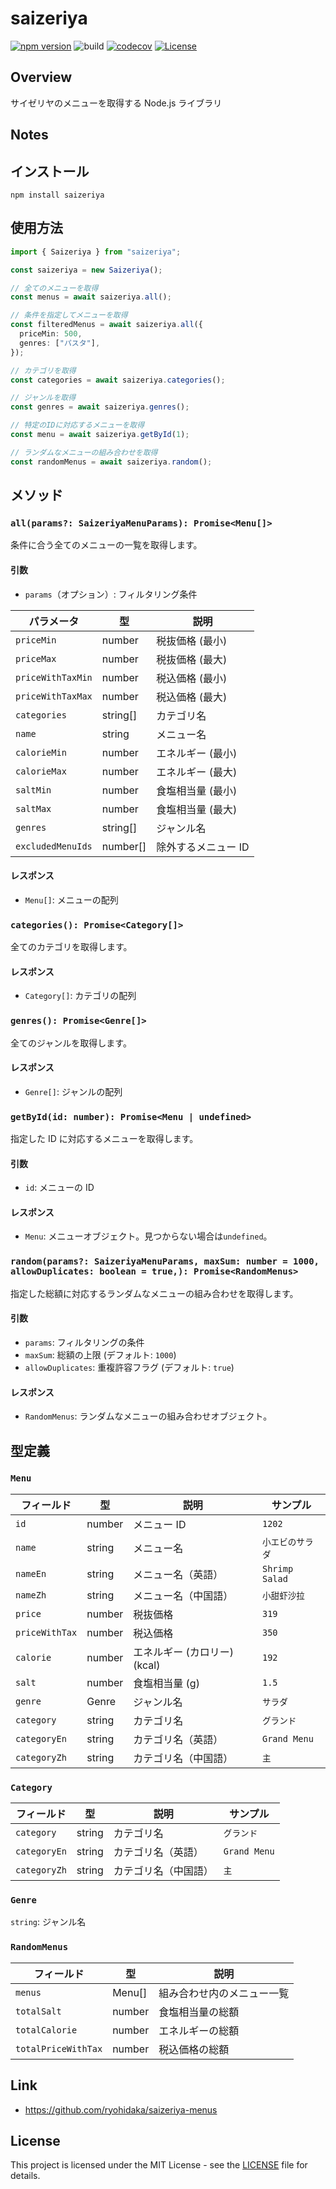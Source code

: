# saizeriya

[![npm version](https://badge.fury.io/js/saizeriya.svg)](https://badge.fury.io/js/saizeriya)
![build](https://github.com/ryohidaka/saizeriya/workflows/Build/badge.svg)
[![codecov](https://codecov.io/gh/ryohidaka/saizeriya/graph/badge.svg?token=RHP9TB2F51)](https://codecov.io/gh/ryohidaka/saizeriya)
[![License](https://img.shields.io/badge/license-MIT-blue.svg)](https://opensource.org/licenses/MIT)

## Overview

サイゼリヤのメニューを取得する Node.js ライブラリ

## Notes

## インストール

```shell
npm install saizeriya
```

## 使用方法

```ts
import { Saizeriya } from "saizeriya";

const saizeriya = new Saizeriya();

// 全てのメニューを取得
const menus = await saizeriya.all();

// 条件を指定してメニューを取得
const filteredMenus = await saizeriya.all({
  priceMin: 500,
  genres: ["パスタ"],
});

// カテゴリを取得
const categories = await saizeriya.categories();

// ジャンルを取得
const genres = await saizeriya.genres();

// 特定のIDに対応するメニューを取得
const menu = await saizeriya.getById(1);

// ランダムなメニューの組み合わせを取得
const randomMenus = await saizeriya.random();
```

## メソッド

### `all(params?: SaizeriyaMenuParams): Promise<Menu[]>`

条件に合う全てのメニューの一覧を取得します。

#### 引数

- `params`（オプション）: フィルタリング条件

| パラメータ        | 型       | 説明                |
| ----------------- | -------- | ------------------- |
| `priceMin`        | number   | 税抜価格 (最小)     |
| `priceMax`        | number   | 税抜価格 (最大)     |
| `priceWithTaxMin` | number   | 税込価格 (最小)     |
| `priceWithTaxMax` | number   | 税込価格 (最大)     |
| `categories`      | string[] | カテゴリ名          |
| `name`            | string   | メニュー名          |
| `calorieMin`      | number   | エネルギー (最小)   |
| `calorieMax`      | number   | エネルギー (最大)   |
| `saltMin`         | number   | 食塩相当量 (最小)   |
| `saltMax`         | number   | 食塩相当量 (最大)   |
| `genres`          | string[] | ジャンル名          |
| `excludedMenuIds` | number[] | 除外するメニュー ID |

#### レスポンス

- `Menu[]`: メニューの配列

### `categories(): Promise<Category[]>`

全てのカテゴリを取得します。

#### レスポンス

- `Category[]`: カテゴリの配列

### `genres(): Promise<Genre[]>`

全てのジャンルを取得します。

#### レスポンス

- `Genre[]`: ジャンルの配列

### `getById(id: number): Promise<Menu | undefined>`

指定した ID に対応するメニューを取得します。

#### 引数

- `id`: メニューの ID

#### レスポンス

- `Menu`: メニューオブジェクト。見つからない場合は`undefined`。

### `random(params?: SaizeriyaMenuParams, maxSum: number = 1000, allowDuplicates: boolean = true,): Promise<RandomMenus> `

指定した総額に対応するランダムなメニューの組み合わせを取得します。

#### 引数

- `params`: フィルタリングの条件
- `maxSum`: 総額の上限 (デフォルト: `1000`)
- `allowDuplicates`: 重複許容フラグ (デフォルト: `true`)

#### レスポンス

- `RandomMenus`: ランダムなメニューの組み合わせオブジェクト。

## 型定義

### `Menu`

| フィールド     | 型     | 説明                         | サンプル         |
| -------------- | ------ | ---------------------------- | ---------------- |
| `id`           | number | メニュー ID                  | `1202`           |
| `name`         | string | メニュー名                   | `小エビのサラダ` |
| `nameEn`       | string | メニュー名（英語）           | `Shrimp Salad`   |
| `nameZh`       | string | メニュー名（中国語）         | `小甜虾沙拉`     |
| `price`        | number | 税抜価格                     | `319`            |
| `priceWithTax` | number | 税込価格                     | `350`            |
| `calorie`      | number | エネルギー (カロリー) (kcal) | `192`            |
| `salt`         | number | 食塩相当量 (g)               | `1.5`            |
| `genre`        | Genre  | ジャンル名                   | `サラダ`         |
| `category`     | string | カテゴリ名                   | `グランド`       |
| `categoryEn`   | string | カテゴリ名（英語）           | `Grand Menu`     |
| `categoryZh`   | string | カテゴリ名（中国語）         | `主`             |

### `Category`

| フィールド   | 型     | 説明                 | サンプル     |
| ------------ | ------ | -------------------- | ------------ |
| `category`   | string | カテゴリ名           | `グランド`   |
| `categoryEn` | string | カテゴリ名（英語）   | `Grand Menu` |
| `categoryZh` | string | カテゴリ名（中国語） | `主`         |

### `Genre`

`string`: ジャンル名

### `RandomMenus`

| フィールド          | 型     | 説明                       |
| ------------------- | ------ | -------------------------- |
| `menus`             | Menu[] | 組み合わせ内のメニュー一覧 |
| `totalSalt`         | number | 食塩相当量の総額           |
| `totalCalorie`      | number | エネルギーの総額           |
| `totalPriceWithTax` | number | 税込価格の総額             |

## Link

- https://github.com/ryohidaka/saizeriya-menus

## License

This project is licensed under the MIT License - see the [LICENSE](LICENSE) file for details.
